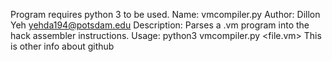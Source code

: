 Program requires python 3 to be used.
Name: vmcompiler.py
Author: Dillon Yeh <yehda194@potsdam.edu>
Description: Parses a .vm program into the hack assembler instructions.
Usage: python3 vmcompiler.py <file.vm>
This is other info about github
